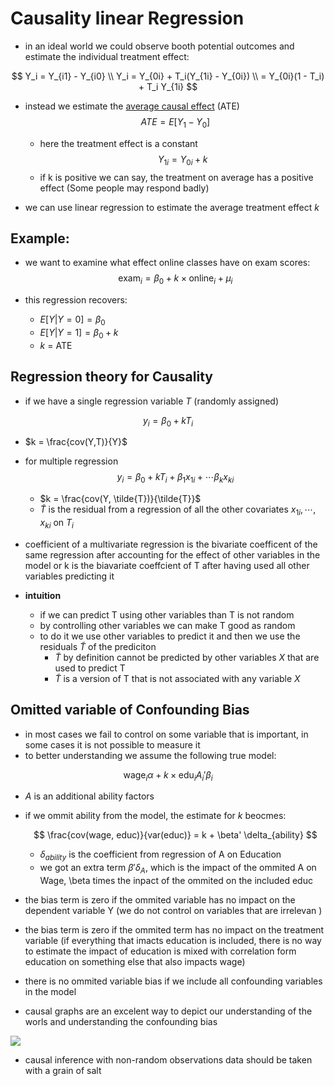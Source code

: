 # Causality linear Regression

* in an ideal world we could observe booth potential outcomes and estimate the individual treatment effect:

$$
Y_i = Y_{i1} - Y_{i0} \\
Y_i = Y_{0i} + T_i(Y_{1i} - Y_{0i}) \\
= Y_{0i}(1 - T_i) + T_i Y_{1i}
$$

* instead we estimate the [average causal effect](causality_intro.md) (ATE)
  $$
    ATE = E[Y_1 - Y_0]
    $$
  * here the treatment effect is a constant
    $$
    Y_{1i} = Y_{0i} + k
    $$
  * if k is positive we can say, the treatment on average has a positive effect (Some people may respond badly)

* we can use linear regression to estimate the average treatment effect $k$

## Example:
* we want to examine what effect online classes have on exam scores: 
$$
\text{exam}_i = \beta_0 + k \times \text{online}_i + \mu_i
$$

* this regression recovers:
  * $E[Y|Y=0] = \beta_0$
  * $E[Y|Y=1] = \beta_0 + k$
  * $k$ = ATE


## Regression theory for Causality

* if we have a single regression variable $T$ (randomly assigned)

$$
y_i = \beta_0 + kT_i
$$
  * $k  = \frac{cov(Y,T)}{Y}$

* for multiple regression
    $$
    y_i = \beta_0 + k T_i + \beta_1 x_{1i} + \cdots \beta_k x_{ki} 
    $$
  * $k = \frac{cov(Y, \tilde{T})}{\tilde{T}}$
  * $\tilde{T}$ is the residual from a regression of all the other covariates $x_{1i}, \cdots, x_{ki}$ on $T_i$
* coefficient of a multivariate regression is the bivariate coefficent of the same regression after accounting for the effect of other variables in the model or k is the biavariate coeffcient of T after having used all other variables predicting it
* **intuition**
  * if we can predict T using other variables than T is not random
  * by controlling other variables we can make T good as random
  * to do it we use other variables to predict it and then we use the residuals $\tilde{T}$ of the prediciton
    * $\tilde{T}$ by definition cannot be predicted by other variables $X$ that are used to predict T
    * $\tilde{T}$ is a version of T that is not associated with any variable $X$

## Omitted variable of Confounding Bias

* in most cases we fail to control on some variable that is important, in some cases it is not possible to measure it
* to better understanding we assume the following true model:

$$
\text{wage}_i \alpha + k \times \text{edu}_i A_i' \beta_i
$$
* $A$ is an additional ability factors
* if we ommit ability from the model, the estimate for $k$ beocmes:

    $$
    \frac{cov(wage, educ)}{var(educ)} = k + \beta' \delta_{ability}
    $$
  * $\delta_{ability}$ is the coefficient from regression of A on Education
  * we got an extra term $\beta' \delta_A$, which is the impact of the ommited A on Wage, \beta times the inpact of the ommited on the included educ
* the bias term is zero if the ommited variable has no impact on the dependent variable Y (we do not control on variables that are irrelevan )
* the bias term is zero if the ommited term has no impact on the treatment variable (if everything that imacts education is included, there is no way to estimate the impact of education is mixed with correlation form education on something else that also impacts wage)
* there is no ommited variable bias if we include all confounding variables in the model
* causal graphs are an excelent way to depict our understanding of the worls and understanding the confounding bias

![](../.images/machine_learning/causal_graphs_understanding.png)

* causal inference with non-random observations data should be taken with a grain of salt